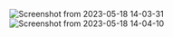 ![Screenshot from 2023-05-18 14-03-31](https://github.com/nikitaessine/devops-with-docker/assets/54572118/49d3ae8a-ac91-433a-8c41-3a1f20dae839)
![Screenshot from 2023-05-18 14-04-10](https://github.com/nikitaessine/devops-with-docker/assets/54572118/477bbd1a-15a6-46df-b4f9-16aa4300d35e)

